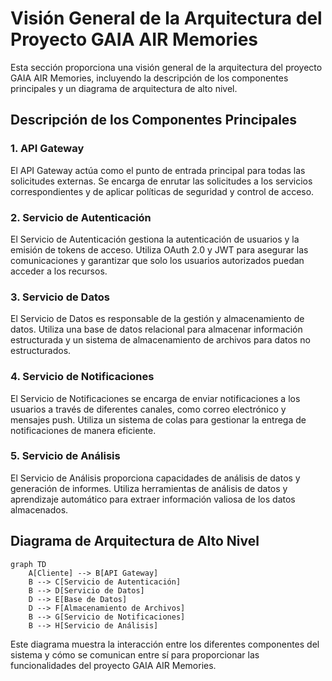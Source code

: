 # Visión General de la Arquitectura del Proyecto GAIA AIR Memories

Esta sección proporciona una visión general de la arquitectura del proyecto GAIA AIR Memories, incluyendo la descripción de los componentes principales y un diagrama de arquitectura de alto nivel.

## Descripción de los Componentes Principales

### 1. API Gateway
El API Gateway actúa como el punto de entrada principal para todas las solicitudes externas. Se encarga de enrutar las solicitudes a los servicios correspondientes y de aplicar políticas de seguridad y control de acceso.

### 2. Servicio de Autenticación
El Servicio de Autenticación gestiona la autenticación de usuarios y la emisión de tokens de acceso. Utiliza OAuth 2.0 y JWT para asegurar las comunicaciones y garantizar que solo los usuarios autorizados puedan acceder a los recursos.

### 3. Servicio de Datos
El Servicio de Datos es responsable de la gestión y almacenamiento de datos. Utiliza una base de datos relacional para almacenar información estructurada y un sistema de almacenamiento de archivos para datos no estructurados.

### 4. Servicio de Notificaciones
El Servicio de Notificaciones se encarga de enviar notificaciones a los usuarios a través de diferentes canales, como correo electrónico y mensajes push. Utiliza un sistema de colas para gestionar la entrega de notificaciones de manera eficiente.

### 5. Servicio de Análisis
El Servicio de Análisis proporciona capacidades de análisis de datos y generación de informes. Utiliza herramientas de análisis de datos y aprendizaje automático para extraer información valiosa de los datos almacenados.

## Diagrama de Arquitectura de Alto Nivel

```mermaid
graph TD
    A[Cliente] --> B[API Gateway]
    B --> C[Servicio de Autenticación]
    B --> D[Servicio de Datos]
    D --> E[Base de Datos]
    D --> F[Almacenamiento de Archivos]
    B --> G[Servicio de Notificaciones]
    B --> H[Servicio de Análisis]
```

Este diagrama muestra la interacción entre los diferentes componentes del sistema y cómo se comunican entre sí para proporcionar las funcionalidades del proyecto GAIA AIR Memories.
